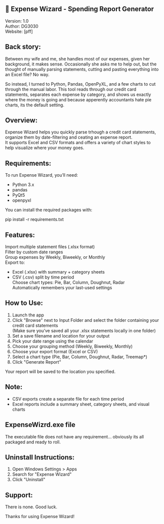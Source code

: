 🧙 Expense Wizard - Spending Report Generator
---------------------------------------------

Version: 1.0  
Author: DG3030  
Website: [pff]

Back story:
---------

Between my wife and me, she handles most of our expenses, given her background, it makes sense. Occasionally she asks me to help out, but the thought of manually parsing statements, cutting and pasting everything into an Excel file? No way.  

So instead, I turned to Python, Pandas, OpenPyXL, and a few charts to cut through the manual labor. This tool reads through our credit card statements, separates each expense by category, and shows us exactly where the money is going and because apperently accountants hate pie charts, its the default setting.


Overview:
---------
Expense Wizard helps you quickly parse trhough a credit card statements, organize them by date-filtering and ceating an expense report.  
It supports Excel and CSV formats and offers a variety of chart styles to help visualize where your money goes.

Requirements:
---------
To run Expense Wizard, you’ll need:

- Python 3.x
- pandas
- PyQt5
- openpyxl

You can install the required packages with:

pip install -r requirements.txt

Features:
---------
 Import multiple statement files (.xlsx format)  
 Filter by custom date ranges  
 Group expenses by Weekly, Biweekly, or Monthly  
 Export to:
   - Excel (.xlsx) with summary + category sheets
   - CSV (.csv) split by time period  
 Choose chart types: Pie, Bar, Column, Doughnut, Radar  
 Automatically remembers your last-used settings  

How to Use:
-----------
1. Launch the app  
2. Click "Browse" next to Input Folder and select the folder containing your credit card statements  
   (Make sure you’ve saved all your .xlsx statements locally in one folder)  
3. Set a save filename and location for your output  
4. Pick your date range using the calendar  
5. Choose your grouping method (Weekly, Biweekly, Monthly)  
6. Choose your export format (Excel or CSV)  
7. Select a chart type (Pie, Bar, Column, Doughnut, Radar, Treemap*)  
8. Click "Generate Report"  

Your report will be saved to the location you specified.

Note:
-----
- CSV exports create a separate file for each time period  
- Excel reports include a summary sheet, category sheets, and visual charts

ExpenseWizrd.exe file
-----
The executable file does not have any requirement... obviously its all packaged and ready to roll.
  

Uninstall Instructions:
-----------------------
1. Open Windows Settings > Apps  
2. Search for "Expense Wizard"  
3. Click "Uninstall"  

Support:
--------
There is none. Good luck. 

Thanks for using Expense Wizard!
